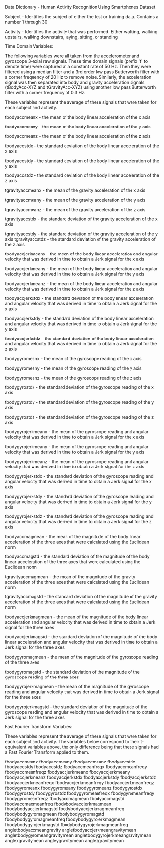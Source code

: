 Data Dictionary - Human Activity Recognition Using Smartphones Dataset

Subject - Identifies the subject of either the test or training data.  Contains
a number 1 through 30

Activity - Identifies the activity that was performed.  Either walking, walking
upstairs, walking downstairs, laying, sitting, or standing

Time Domain Variables:

The following variables were all taken from the accelerometer and gyroscope 
3-axial raw signals. These time domain signals (prefix 't' to denote time) were 
captured at a constant rate of 50 Hz. Then they were filtered using a median 
filter and a 3rd order low pass Butterworth filter with a corner frequency of 
20 Hz to remove noise. Similarly, the acceleration signal was then separated 
into body and gravity acceleration signals (tBodyAcc-XYZ and tGravityAcc-XYZ) 
using another low pass Butterworth filter with a corner frequency of 0.3 Hz. 

These variables represent the average of these signals that were taken for each 
subject and activity.

tbodyaccmeanx - the mean of the body linear acceleration of the x axis

tbodyaccmeany - the mean of the body linear acceleration of the y axis

tbodyaccmeanz - the mean of the body linear acceleration of the z axis

tbodyaccstdx - the standard deviation of the body linear acceleration of the x
axis 

tbodyaccstdy - the standard deviation of the body linear acceleration of the y
axis 

tbodyaccstdz - the standard deviation of the body linear acceleration of the z
axis 

tgravityaccmeanx - the mean of the gravity acceleration of the x axis

tgravityaccmeany - the mean of the gravity acceleration of the y axis

tgravityaccmeanz - the mean of the gravity acceleration of the z axis

tgravityaccstdx - the standard deviation  of the gravity acceleration of the x 
axis

tgravityaccstdy - the standard deviation of the gravity acceleration of the y 
axis
tgravityaccstdz - the standard deviation of the gravity acceleration of the z 
axis

tbodyaccjerkmeanx - the mean of the body linear acceleration and angular 
velocity that was derived in time to obtain a Jerk signal for the x axis

tbodyaccjerkmeany - the mean of the body linear acceleration and angular 
velocity that was derived in time to obtain a Jerk signal for the y axis

tbodyaccjerkmeanz - the mean of the body linear acceleration and angular 
velocity that was derived in time to obtain a Jerk signal for the z axis

tbodyaccjerkstdx - the standard deviation of the body linear acceleration and 
angular velocity that was derived in time to obtain a Jerk signal for the x axis

tbodyaccjerkstdy - the standard deviation of the body linear acceleration and 
angular velocity that was derived in time to obtain a Jerk signal for the y axis

tbodyaccjerkstdz - the standard deviation of the body linear acceleration and 
angular velocity that was derived in time to obtain a Jerk signal for the z axis

tbodygyromeanx - the mean of the gyroscope reading of the x axis

tbodygyromeany - the mean of the gyroscope reading of the y axis

tbodygyromeanz - the mean of the gyroscope reading of the z axis

tbodygyrostdx - the standard deviation of the gyroscope reading of the x axis

tbodygyrostdy - the standard deviation of the gyroscope reading of the y axis

tbodygyrostdz - the standard deviation of the gyroscope reading of the z axis

tbodygyrojerkmeanx - the mean of the gyroscope reading and angular velocity
that was derived in time to obtain a Jerk signal for the x axis

tbodygyrojerkmeany - the mean of the gyroscope reading and angular velocity
that was derived in time to obtain a Jerk signal for the y axis

tbodygyrojerkmeanz - the mean of the gyroscope reading and angular velocity
that was derived in time to obtain a Jerk signal for the z axis

tbodygyrojerkstdx - the standard deviation of the gyroscope reading and angular 
velocity that was derived in time to obtain a Jerk signal for the x axis

tbodygyrojerkstdy - the standard deviation of the gyroscope reading and angular 
velocity that was derived in time to obtain a Jerk signal for the y axis

tbodygyrojerkstdz - the standard deviation of the gyroscope reading and angular 
velocity that was derived in time to obtain a Jerk signal for the z axis

tbodyaccmagmean - the mean of the magnitude of the body linear acceleration 
of the three axes that were calculated using the Euclidean norm

tbodyaccmagstd - the standard deviation of the magnitude of the body linear
acceleration of the three axes that were calculated using the Euclidean norm

tgravityaccmagmean - the mean of the magnitude of the gravity acceleration of 
the three axes that were calculated using the Euclidean norm

tgravityaccmagstd - the standard deviation of the magnitude of the gravity
acceleration of the three axes that were calculated using the Euclidean norm

tbodyaccjerkmagmean - the mean of the magnitude of the body linear acceleration 
and angular velocity that was derived in time to obtain a Jerk signal for the 
three axes

tbodyaccjerkmagstd - the standard deviation of the magnitude of the body linear 
acceleration and angular velocity that was derived in time to obtain a Jerk 
signal for the three axes

tbodygyromagmean - the mean of the magnitude of the gyroscope reading of the 
three axes

tbodygyromagstd - the standard deviation of the magnitude of the gyroscope
reading of the three axes

tbodygyrojerkmagmean - the mean of the magnitude of the gyroscope reading and 
angular velocity that was derived in time to obtain a Jerk signal for the 
three axes

tbodygyrojerkmagstd - the standard deviation of the magnitude of the gyroscope 
reading and angular velocity that was derived in time to obtain a Jerk signal 
for the three axes

Fast Fourier Transform Variables:

These variables represent the average of these signals that were taken for each 
subject and activity.  The variables below correspond to their t-equivalent 
variables above, the only difference being that these signals had a Fast
Fourier Transform applied to them.


fbodyaccmeanx 
fbodyaccmeany 
fbodyaccmeanz 
fbodyaccstdx 
fbodyaccstdy 
fbodyaccstdz 
fbodyaccmeanfreqx 
fbodyaccmeanfreqy 
fbodyaccmeanfreqz 
fbodyaccjerkmeanx 
fbodyaccjerkmeany 
fbodyaccjerkmeanz 
fbodyaccjerkstdx 
fbodyaccjerkstdy 
fbodyaccjerkstdz 
fbodyaccjerkmeanfreqx 
fbodyaccjerkmeanfreqy 
fbodyaccjerkmeanfreqz 
fbodygyromeanx 
fbodygyromeany 
fbodygyromeanz 
fbodygyrostdx 
fbodygyrostdy 
fbodygyrostdz 
fbodygyromeanfreqx 
fbodygyromeanfreqy 
fbodygyromeanfreqz 
fbodyaccmagmean 
fbodyaccmagstd 
fbodyaccmagmeanfreq 
fbodybodyaccjerkmagmean 
fbodybodyaccjerkmagstd 
fbodybodyaccjerkmagmeanfreq 
fbodybodygyromagmean 
fbodybodygyromagstd 
fbodybodygyromagmeanfreq 
fbodybodygyrojerkmagmean 
fbodybodygyrojerkmagstd 
fbodybodygyrojerkmagmeanfreq 
angletbodyaccmeangravity 
angletbodyaccjerkmeangravitymean 
angletbodygyromeangravitymean 
angletbodygyrojerkmeangravitymean 
anglexgravitymean 
angleygravitymean 
anglezgravitymean
